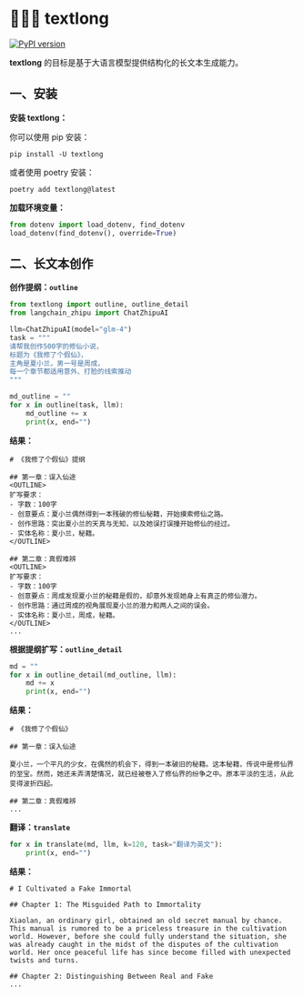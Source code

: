 # 🦜🦜🦜 textlong

[![PyPI version](https://img.shields.io/pypi/v/textlong.svg)](https://pypi.org/project/textlong/)

**textlong** 的目标是基于大语言模型提供结构化的长文本生成能力。

## 一、安装

**安装 textlong：**

你可以使用 pip 安装：

```
pip install -U textlong
```

或者使用 poetry 安装：

```
poetry add textlong@latest
```

**加载环境变量：**

```python
from dotenv import load_dotenv, find_dotenv
load_dotenv(find_dotenv(), override=True)
```

## 二、长文本创作

**创作提纲：`outline`**

```python
from textlong import outline, outline_detail
from langchain_zhipu import ChatZhipuAI

llm=ChatZhipuAI(model="glm-4")
task = """
请帮我创作500字的修仙小说，
标题为《我修了个假仙》，
主角是夏小兰，男一号是周成，
每一个章节都适用意外、打脸的线索推动
"""

md_outline = ""
for x in outline(task, llm):
    md_outline += x
    print(x, end="")

```

**结果：**

```
# 《我修了个假仙》提纲

## 第一章：误入仙途
<OUTLINE>
扩写要求：
- 字数：100字
- 创意要点：夏小兰偶然得到一本残破的修仙秘籍，开始摸索修仙之路。
- 创作思路：突出夏小兰的天真与无知，以及她误打误撞开始修仙的经过。
- 实体名称：夏小兰，秘籍。
</OUTLINE>

## 第二章：真假难辨
<OUTLINE>
扩写要求：
- 字数：100字
- 创意要点：周成发现夏小兰的秘籍是假的，却意外发现她身上有真正的修仙潜力。
- 创作思路：通过周成的视角展现夏小兰的潜力和两人之间的误会。
- 实体名称：夏小兰，周成，秘籍。
</OUTLINE>
...
```

**根据提纲扩写：`outline_detail`**

```python
md = ""
for x in outline_detail(md_outline, llm):
    md += x
    print(x, end="")
```

**结果：**

```
# 《我修了个假仙》

## 第一章：误入仙途

夏小兰，一个平凡的少女，在偶然的机会下，得到一本破旧的秘籍。这本秘籍，传说中是修仙界的至宝。然而，她还未弄清楚情况，就已经被卷入了修仙界的纷争之中。原本平淡的生活，从此变得波折四起。

## 第二章：真假难辨
...
```

**翻译：`translate`**

```python
for x in translate(md, llm, k=120, task="翻译为英文"):
    print(x, end="")
```

**结果：**

```
# I Cultivated a Fake Immortal

## Chapter 1: The Misguided Path to Immortality

Xiaolan, an ordinary girl, obtained an old secret manual by chance. This manual is rumored to be a priceless treasure in the cultivation world. However, before she could fully understand the situation, she was already caught in the midst of the disputes of the cultivation world. Her once peaceful life has since become filled with unexpected twists and turns.

## Chapter 2: Distinguishing Between Real and Fake
...
```

